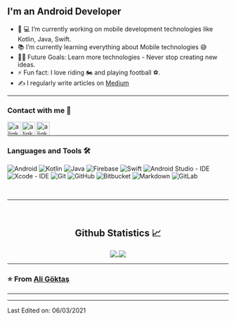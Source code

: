 ## I'm an Android Developer  

- 👨‍ 💻 I’m currently working on mobile development technologies like Kotlin, Java, Swift.
- 📚  I’m currently learning everything about Mobile technologies 😅
- 💪🏼  Future Goals: Learn more technologies - Never stop creating new ideas.
- ⚡  Fun fact: I love riding 🏍️ and playing football ⚽.
- ✍️  I regularly write articles on [Medium][medium]
---


### Contact with me 📝

[<img align="left" alt="aligkts | LinkedIn" height="30px" src="https://cdn-icons-png.flaticon.com/512/174/174857.png"/>][linkedin]
[<img align="left" alt="aligkts | Mail" height="30px" src="https://cdn-icons-png.flaticon.com/512/732/732200.png"/>][mail]
[<img align="left" alt="aligkts | Medium" height="30px" src="https://cdn-icons-png.flaticon.com/512/2111/2111505.png" />][medium]

<br />

---

### Languages and Tools 🛠 

![Android](https://img.shields.io/badge/-Android-inactive?style=flat-square&logo=android)
![Kotlin](https://img.shields.io/badge/-Kotlin-ed7812?style=flat-square&logo=kotlin)
![Java](http://img.shields.io/badge/-Java-5B4638?style=flat-square&logo=java&logoColor=ffffff)
![Firebase](https://img.shields.io/badge/-Firebase-FFCA28?style=flat-square&logo=firebase&logoColor=ffffff)
![Swift](https://img.shields.io/badge/-Swift-orange?style=flat-square&logo=swift&logoColor=ffffff)
![Android Studio - IDE](https://img.shields.io/badge/-Android%20Studio-green?style=flat-square&logo=android&logoColor=ffffff)
![Xcode - IDE](https://img.shields.io/badge/-Xcode-black?style=flat-square&logo=xcode)
![Git](https://img.shields.io/badge/-Git-%23F05032?style=flat-square&logo=git&logoColor=%23ffffff)
![GitHub](https://img.shields.io/badge/-GitHub-181717?style=flat-square&logo=github)
![Bitbucket](https://img.shields.io/badge/-Bitbucket-blue?style=flat-square&logo=bitbucket)
![Markdown](https://img.shields.io/badge/-Markdown-000000?style=flat-square&logo=markdown)
![GitLab](https://img.shields.io/badge/-GitLab-FCA121?style=flat-square&logo=gitlab)

<br/>

---

<br/>

  <h2 align="center"> Github Statistics 📈 </h2>
  
  <div align="center"> 
     <a href="">
      <img align="center" src="https://github-readme-stats-sigma-five.vercel.app/api?username=aligkts&show_icons=true&include_all_commits=true&count_private=true&theme=react&line_height=40" />
    </a>
    <a href="">
      <img align="center" src="https://github-readme-stats.vercel.app/api/top-langs/?username=aligkts&theme=react&line_height=40&hide=css"/>
    </a>
</div

<br/>

---

### ⭐️ From [Ali Göktaş](https://github.com/aligkts) ### 

---

[linkedin]: https://www.linkedin.com/in/aligkts/
[medium]: https://medium.com/@aligoktass
[mail]: mailto:eng.ali.goktas@gmail.com


----
Last Edited on: 06/03/2021
